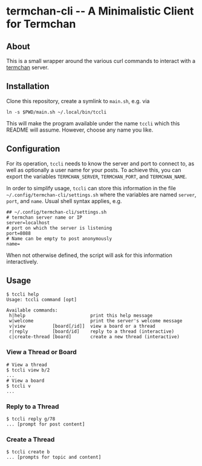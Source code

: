 # termchan-cli -- A Minimalistic Client for Termchan

## About

This is a small wrapper around the various curl commands to interact with a
[termchan](https://github.com/fgahr/termchan) server.

## Installation

Clone this repository, create a symlink to `main.sh`, e.g. via

```
ln -s $PWD/main.sh ~/.local/bin/tccli
```

This will make the program available under the name `tccli` which this README
will assume. However, choose any name you like.

## Configuration

For its operation, `tccli` needs to know the server and port to connect to, as
well as optionally a user name for your posts. To achieve this, you can export
the variables `TERMCHAN_SERVER`, `TERMCHAN_PORT`, and `TERMCHAN_NAME`.

In order to simplify usage, `tccli` can store this information in the file
`~/.config/termchan-cli/settings.sh` where the variables are named `server`,
`port`, and `name`. Usual shell syntax applies, e.g.

```text
## ~/.config/termchan-cli/settings.sh
# termchan server name or IP
server=localhost
# port on which the server is listening
port=8088
# Name can be empty to post anonymously
name=
```

When not otherwise defined, the script will ask for this information
interactively.

## Usage

```text
$ tccli help
Usage: tccli command [opt]

Available commands:
 h|help                        print this help message
 w|welcome                     print the server's welcome message
 v|view          [board[/id]]  view a board or a thread
 r|reply         [board/id]    reply to a thread (interactive)
 c|create-thread [board]       create a new thread (interactive)
```

### View a Thread or Board

```text
# View a thread
$ tccli view b/2
...
# View a board
$ tccli v
...
```

### Reply to a Thread

```text
$ tccli reply g/78
... [prompt for post content]
```

### Create a Thread

```text
$ tccli create b
... [prompts for topic and content]
```
